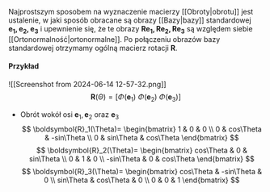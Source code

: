 Najprostszym sposobem na wyznaczenie macierzy [[Obroty|obrotu]] jest ustalenie, w jaki sposób obracane są obrazy [[Bazy|bazy]] standardowej $\boldsymbol{e_1,e_2,e_3}$ i upewnienie się, że te obrazy $\boldsymbol{Re_1,Re_2,Re_3}$ są względem siebie [[Ortonormalność|ortonormalne]]. 
Po połączeniu obrazów bazy standardowej otrzymamy ogólną macierz rotacji $\boldsymbol{R}$. 

#### Przykład
![[Screenshot from 2024-06-14 12-57-32.png]]
$$
\boldsymbol{R}(\Theta) = [\Phi(\boldsymbol{e}_1) \:\Phi(\boldsymbol{e}_2)\:\Phi(\boldsymbol{e}_3)]
$$
- Obrót wokół osi $\boldsymbol{e}_1, \boldsymbol{e}_2$ oraz $\boldsymbol{e}_3$ 
$$
\boldsymbol{R}_1(\Theta)=
\begin{bmatrix}
1 & 0 & 0 \\
0 & cos\Theta & -sin\Theta \\
0 & sin\Theta & cos\Theta
\end{bmatrix}
$$
$$
\boldsymbol{R}_2(\Theta)=
\begin{bmatrix}
cos\Theta & 0 & sin\Theta \\
0 & 1 & 0 \\
-sin\Theta & 0 & cos\Theta
\end{bmatrix}
$$
$$
\boldsymbol{R}_3(\Theta)=
\begin{bmatrix}
cos\Theta & -sin\Theta & 0 \\
sin\Theta & cos\Theta & 0 \\
0 & 0 & 1
\end{bmatrix}
$$

